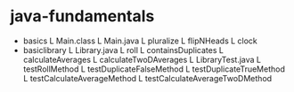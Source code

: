 # java-fundamentals

- basics
  L Main.class
  L Main.java
    L pluralize
    L flipNHeads
    L clock
- basiclibrary
  L Library.java
    L roll
    L containsDuplicates
    L calculateAverages
    L calculateTwoDAverages
  L LibraryTest.java
    L testRollMethod
    L testDuplicateFalseMethod
    L testDuplicateTrueMethod
    L testCalculateAverageMethod
    L testCalculateAverageTwoDMethod
